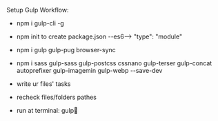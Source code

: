 Setup Gulp Workflow:

- npm i gulp-cli -g
- npm init to create package.json --es6--> "type": "module"
- npm i gulp gulp-pug browser-sync
- npm i sass gulp-sass gulp-postcss cssnano gulp-terser gulp-concat autoprefixer gulp-imagemin gulp-webp --save-dev

- write ur files' tasks
- recheck files/folders pathes
- run at terminal: gulp🥳
